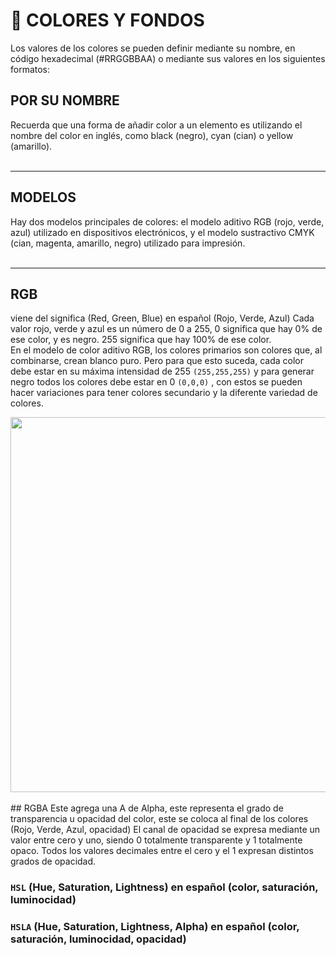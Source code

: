 #  :art: COLORES Y FONDOS

Los valores de los colores se pueden definir mediante su nombre, en código hexadecimal (#RRGGBBAA) o mediante sus valores en los siguientes formatos:

## POR SU NOMBRE
Recuerda que una forma de añadir color a un elemento es utilizando el nombre del color en inglés, como black (negro), cyan (cian) o yellow (amarillo).
<br>
<br>

***

## MODELOS
Hay dos modelos principales de colores: el modelo aditivo RGB (rojo, verde, azul) utilizado en dispositivos electrónicos, y el modelo sustractivo CMYK (cian, magenta, amarillo, negro) utilizado para impresión.
<br>
<br>

***

## RGB 
viene del significa (Red, Green, Blue) en español (Rojo, Verde, Azul) Cada valor rojo, verde y azul es un número de 0 a 255, 0 significa que hay 0% de ese color, y es negro. 255 significa que hay 100% de ese color.   
En el modelo de color aditivo RGB, los colores primarios son colores que, al combinarse, crean blanco puro. Pero para que esto suceda, cada color debe estar en su máxima intensidad de 255 `(255,255,255)` y para generar negro todos los colores debe estar en 0 `(0,0,0)` , con estos se pueden hacer variaciones para tener colores secundario y la diferente variedad de colores.
<br>
<div  align="center" >
<img src="https://github.com/judali05/CSS-3/assets/129390687/2dbb861b-4303-47a3-94fe-db3c93cf5214" style=" width: 600px;" >
</div>
<br>
## RGBA
Este agrega una A de Alpha, este representa el grado de transparencia u opacidad del color, este se coloca al final de los colores (Rojo, Verde, Azul, opacidad) El canal de opacidad se expresa mediante un valor entre cero y uno, siendo 0 totalmente transparente y 1 totalmente opaco. Todos los valores decimales entre el cero y el 1 expresan distintos grados de opacidad.












### `HSL` (Hue, Saturation, Lightness) en español (color, saturación, luminocidad)
### `HSLA` (Hue, Saturation, Lightness, Alpha) en español (color, saturación, luminocidad, opacidad)




